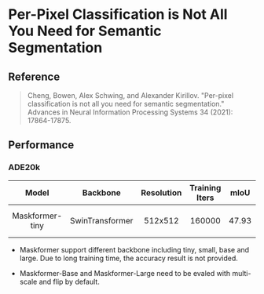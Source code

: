 # Per-Pixel Classification is Not All You Need for Semantic Segmentation

## Reference

> Cheng, Bowen, Alex Schwing, and Alexander Kirillov. "Per-pixel classification is not all you need for semantic segmentation." Advances in Neural Information Processing Systems 34 (2021): 17864-17875.

## Performance

### ADE20k

| Model | Backbone | Resolution | Training Iters | mIoU | mIoU (flip) | mIoU (ms+flip) | Links |
|:-:|:-:|:-:|:-:|:-:|:-:|:-:|:-:|
|Maskformer-tiny|SwinTransformer|512x512|160000|47.93|-|-|[model](https://bj.bcebos.com/paddleseg/dygraph/ade20k/maskformer_ade20k_swin_tiny/model.pdparams) \| [log](https://bj.bcebos.com/paddleseg/dygraph/ade20k/maskformer_ade20k_swin_tiny/train.log) \| [vdl](https://www.paddlepaddle.org.cn/paddle/visualdl/service/app/scalar?id=fd734e48cac51de1f6a04624567caed9)|

* Maskformer support different backbone including tiny, small, base and large. Due to long training time, the accuracy result is not provided.

* Maskformer-Base and Maskformer-Large need to be evaled with multi-scale and flip by default.
